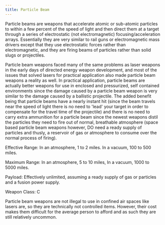 ```yaml
---
title: Particle Beam
---
```


Particle beams are weapons that accelerate atomic or sub-atomic particles to
within a few percent of the speed of light and then direct them at a target
through a series of electrostatic (not electromagnetic) focusing/acceleration
arrays. Essentially they are very similar to rail guns or electromagnetic mass
drivers except that they use electrostatic forces rather than electromagnetic,
and they are firing beams of particles rather than solid slugs or projectiles.

Particle beam weapons faced many of the same problems as laser weapons in the
early days of directed energy weapon development, and most of the issues that
solved lasers for practical application also made particle beam weapons a
reality as well. In practical application, particle beams are actually better
weapons for use in enclosed and pressurized, self contained environments since
the damage caused by a particle beam weapon is very similar to the damage caused
by a ballistic projectile. The added benefit being that particle beams have a
nearly instant hit (since the beam travels near the speed of light there is no
need to 'lead' your target in order to compensate for the travel time of the
projectile) and there is no need to carry extra ammunition for a particle beam
since the newest weapons distil the particles they need to fire out of normal,
breathable atmosphere (space based particle beam weapons however, DO need a
ready supply of particles and thusly, a reservoir of gas or atmosphere to
consume over the normal process of firing).

Effective Range: In an atmosphere, 1 to 2 miles. In a vacuum, 100 to 500 miles.

Maximum Range: In an atmosphere, 5 to 10 miles, In a vacuum, 1000 to 5000 miles.

Payload: Effectively unlimited, assuming a ready supply of gas or particles and
a fusion power supply.

Weapon Class: C

Particle beam weapons are not illegal to use in confined air spaces like lasers
are, so they are technically not controlled items. However, their cost makes
them difficult for the average person to afford and as such they are still
relatively uncommon.
